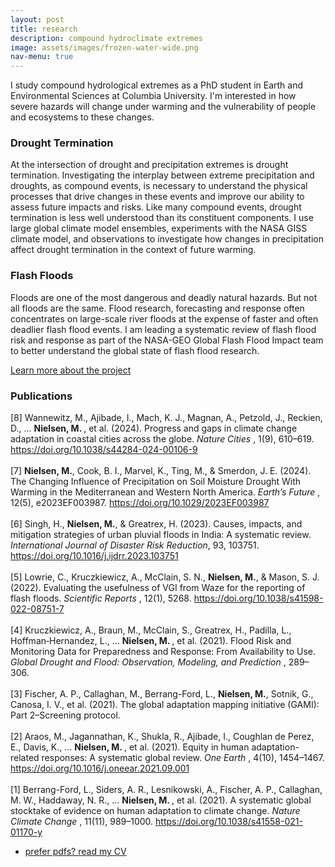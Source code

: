 ```yaml
---
layout: post
title: research
description: compound hydroclimate extremes
image: assets/images/frozen-water-wide.png
nav-menu: true
---
```



<!-- Content -->
<p>I study compound hydrological extremes as a PhD student in Earth and Environmental Sciences at Columbia University. I'm interested in how severe hazards will change under warming and the vulnerability of people and ecosystems to these changes. </p>
<div class="row">
	<div class="6u 12u$(small)">
		<h3>Drought Termination</h3>
		<p>At the intersection of drought and precipitation extremes is drought termination. Investigating the interplay between extreme precipitation and droughts, as compound events, is necessary to understand the physical processes that drive changes in these events and improve our ability to assess future impacts and risks. Like many compound events, drought termination is less well understood than its constituent components. I use large global climate model ensembles, experiments with the NASA GISS climate model, and observations to investigate how changes in precipitation affect drought termination in the context of future warming. </p>
	</div>
	<div class="6u$ 12u$(small)">
		<h3>Flash Floods</h3>
		<p> Floods are one of the most dangerous and deadly natural hazards. But not all floods are the same. Flood research, forecasting and response often concentrates on large-scale river floods at the expense of faster and often deadlier flash flood events. I am leading a systematic review of flash flood risk and response as part of the NASA-GEO Global Flash Flood Impact team to better understand the global state of flash flood research.
		</p>
		<p> <a href="https://geo.floods.global/" class="button">Learn more about the project</a> </p>
	</div>

<div> 
<h3> Publications </h3>
<p>


[8] Wannewitz, M., Ajibade, I., Mach, K. J., Magnan, A., Petzold, J., Reckien, D., ... <b> Nielsen, M. </b>, et al. (2024). Progress and gaps in climate change adaptation in coastal cities across the globe. <i> Nature Cities </i>, 1(9), 610–619. <a href = "https://doi.org/10.1038/s44284-024-00106-9"> https://doi.org/10.1038/s44284-024-00106-9</a>
	<br> <br>
[7] <b>Nielsen, M.</b>, Cook, B. I., Marvel, K., Ting, M., & Smerdon, J. E. (2024). The Changing Influence of Precipitation on Soil Moisture Drought With Warming in the Mediterranean and Western North America. <i> Earth’s Future </i>, 12(5), e2023EF003987. <a href = "https://doi.org/10.1029/2023EF003987">https://doi.org/10.1029/2023EF003987</a>
	<br> <br>
[6] Singh, H., <b>Nielsen, M.</b>, & Greatrex, H. (2023). Causes, impacts, and mitigation strategies of urban pluvial floods in India: A systematic review. <i> International Journal of Disaster Risk Reduction</i>, 93, 103751. <a href="https://doi.org/10.1016/j.ijdrr.2023.103751">https://doi.org/10.1016/j.ijdrr.2023.103751</a>
	<br> <br>
[5] Lowrie, C., Kruczkiewicz, A., McClain, S. N., <b>Nielsen, M.</b>, & Mason, S. J. (2022). Evaluating the usefulness of VGI from Waze for the reporting of flash floods. <i> Scientific Reports </i>, 12(1), 5268. <a href = "https://doi.org/10.1038/s41598-022-08751-7">https://doi.org/10.1038/s41598-022-08751-7</a>
	<br> <br>
[4] Kruczkiewicz, A., Braun, M., McClain, S., Greatrex, H., Padilla, L., Hoffman‐Hernandez, L., ... <b> Nielsen, M. </b>, et al. (2021). Flood Risk and Monitoring Data for Preparedness and Response: From Availability to Use. <i>Global Drought and Flood: Observation, Modeling, and Prediction </i>, 289–306.
	<br> <br>
[3] Fischer, A. P., Callaghan, M., Berrang-Ford, L., <b>Nielsen, M.</b>, Sotnik, G., Canosa, I. V., et al. (2021). The global adaptation mapping initiative (GAMI): Part 2–Screening protocol.
	<br> <br>
[2] Araos, M., Jagannathan, K., Shukla, R., Ajibade, I., Coughlan de Perez, E., Davis, K., ... <b> Nielsen, M. </b>, et al. (2021). Equity in human adaptation-related responses: A systematic global review. <i> One Earth </i>, 4(10), 1454–1467. <a href="https://doi.org/10.1016/j.oneear.2021.09.001"> https://doi.org/10.1016/j.oneear.2021.09.001</a>
	<br> <br>
[1] Berrang-Ford, L., Siders, A. R., Lesnikowski, A., Fischer, A. P., Callaghan, M. W., Haddaway, N. R., ... <b> Nielsen, M. </b>, et al. (2021). A systematic global stocktake of evidence on human adaptation to climate change. <i> Nature Climate Change </i>, 11(11), 989–1000. <a href="https://doi.org/10.1038/s41558-021-01170-y"> https://doi.org/10.1038/s41558-021-01170-y </a> 

</p>
</div>

<div class="6u$ 12u$(medium)">
<ul class="actions">
	<li><a href="assets/pdfs/miv_CV.pdf" class="button special">prefer pdfs? read my CV</a></li>
	<!-- <li><a href="#" class="button">Default</a></li> --> 
</ul>
</div>


<!-- TO DO: Add select publications --> 

